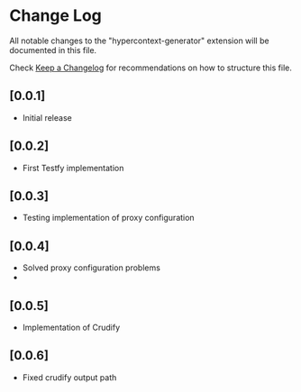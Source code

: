 # Change Log

All notable changes to the "hypercontext-generator" extension will be documented in this file.

Check [Keep a Changelog](http://keepachangelog.com/) for recommendations on how to structure this file.

## [0.0.1]

- Initial release

## [0.0.2]

- First Testfy implementation

## [0.0.3]

- Testing implementation of proxy configuration

## [0.0.4]

- Solved proxy configuration problems
- 
## [0.0.5]

- Implementation of Crudify

## [0.0.6]

- Fixed crudify output path